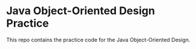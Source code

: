 # Java Object-Oriented Design Practice

This repo contains the practice code for the Java Object-Oriented Design.
